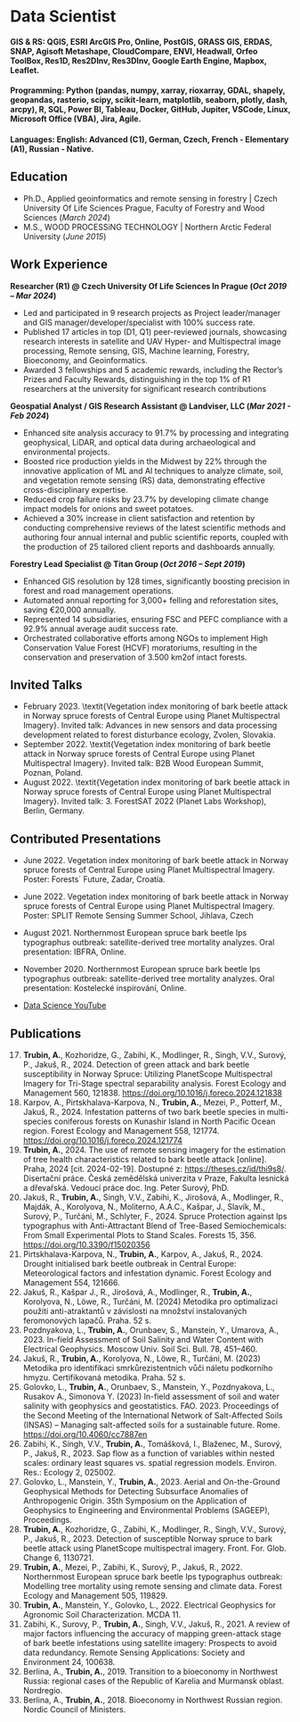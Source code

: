 # Data Scientist

#### **GIS & RS**: QGIS, ESRI ArcGIS Pro, Online, PostGIS, GRASS GIS, ERDAS, SNAP, Agisoft Metashape, CloudCompare, ENVI, Headwall, Orfeo ToolBox, Res1D, Res2DInv, Res3DInv, Google Earth Engine, Mapbox, Leaflet.
#### **Programming**: Python (pandas, numpy, xarray, rioxarray, GDAL, shapely, geopandas, rasterio, scipy, scikit-learn, matplotlib, seaborn, plotly, dash, arcpy), R, SQL, Power BI, Tableau, Docker, GitHub, Jupiter, VSCode, Linux, Microsoft Office (VBA), Jira, Agile.
#### **Languages**: English: Advanced (C1), German, Czech, French - Elementary (A1), Russian - Native.


## Education
- Ph.D., Applied geoinformatics and remote sensing in forestry	| Czech University Of Life Sciences Prague, Faculty of Forestry and Wood Sciences  (_March 2024_)	 			        		
- M.S., WOOD PROCESSiNG TECHNOLOGY | Northern Arctic Federal University (_June 2015_)

## Work Experience
**Researcher (R1) @ Czech University Of Life Sciences In Prague  (_Oct 2019 – Mar 2024_)**
- Led and participated in 9 research projects as Project leader/manager and GIS manager/developer/specialist with 100% success rate.
- Published 17 articles in top (D1, Q1) peer-reviewed journals, showcasing research interests in satellite and UAV Hyper- and Multispectral image processing, Remote sensing, GIS, Machine learning, Forestry, Bioeconomy, and Geoinformatics.
- Awarded 3 fellowships and 5 academic rewards, including the Rector’s Prizes and Faculty Rewards, distinguishing in the top 1% of R1 researchers at the university for significant research contributions

**Geospatial Analyst / GIS Research Assistant @ Landviser, LLC (_Mar 2021 - Feb 2024_)**
- Enhanced site analysis accuracy to 91.7% by processing and integrating geophysical, LiDAR, and optical data during archaeological and environmental projects.
- Boosted rice production yields in the Midwest by 22% through the innovative application of ML and AI techniques to analyze climate, soil, and vegetation remote sensing (RS) data, demonstrating effective cross-disciplinary expertise.
- Reduced crop failure risks by 23.7% by developing climate change impact models for onions and sweet potatoes.
- Achieved a 30% increase in client satisfaction and retention by conducting comprehensive reviews of the latest scientific methods and authoring four annual internal and public scientific reports, coupled with the production of 25 tailored client reports and dashboards annually.

**Forestry Lead Specialist  @ Titan Group (_Oct 2016 – Sept 2019_)**
- Enhanced GIS resolution by 128 times, significantly boosting precision in forest and road management operations.
-  Automated annual reporting for 3,000+ felling and reforestation sites, saving €20,000 annually.
- Represented 14 subsidiaries, ensuring FSC and PEFC compliance with a 92.9% annual average audit success rate.
- Orchestrated collaborative efforts among NGOs to implement High Conservation Value Forest (HCVF) moratoriums, resulting in the conservation and preservation of 3.500 km2of intact forests.

## Invited Talks
- February 2023. \textit{Vegetation index monitoring of bark beetle attack in Norway spruce forests of Central Europe using Planet Multispectral Imagery}. Invited talk: Advances in new sensors and data processing development related to forest disturbance ecology, Zvolen, Slovakia.
- September 2022. \textit{Vegetation index monitoring of bark beetle attack in Norway spruce forests of Central Europe using Planet Multispectral Imagery}. Invited talk: B2B Wood European Summit, Poznan, Poland.
- August 2022. \textit{Vegetation index monitoring of bark beetle attack in Norway spruce forests of Central Europe using Planet Multispectral Imagery}. Invited talk: 3.	ForestSAT 2022 (Planet Labs Workshop), Berlin, Germany.

## Contributed Presentations
- June 2022. Vegetation index monitoring of bark beetle attack in Norway spruce forests of Central Europe using Planet Multispectral Imagery. Poster: Forests´ Future, Zadar, Croatia.
- June 2022. Vegetation index monitoring of bark beetle attack in Norway spruce forests of Central Europe using Planet Multispectral Imagery. Poster: SPLIT Remote Sensing Summer School, Jihlava, Czech
- August 2021. Northernmost European spruce bark beetle Ips typographus outbreak: satellite-derived tree mortality analyzes. Oral presentation: IBFRA, Online.
- November 2020. Northernmost European spruce bark beetle Ips typographus outbreak: satellite-derived tree mortality analyzes. Oral presentation: Kostelecké inspirování, Online.

- [Data Science YouTube](https://www.youtube.com/channel/UCa9gErQ9AE5jT2DZLjXBIdA)

## Publications
17. **Trubin, A.**, Kozhoridze, G., Zabihi, K., Modlinger, R., Singh, V.V., Surový, P., Jakuš, R., 2024. Detection of green attack and bark beetle susceptibility in Norway Spruce: Utilizing PlanetScope Multispectral Imagery for Tri-Stage spectral separability analysis. Forest Ecology and Management 560, 121838. https://doi.org/10.1016/j.foreco.2024.121838   
16. Karpov, A., Pirtskhalava-Karpova, N., **Trubin, A.**, Mezei, P., Potterf, M., Jakuš, R., 2024. Infestation patterns of two bark beetle species in multi-species coniferous forests on Kunashir Island in North Pacific Ocean region. Forest Ecology and Management 558, 121774. https://doi.org/10.1016/j.foreco.2024.121774   
15. **Trubin, A.**, 2024. The use of remote sensing imagery for the estimation of tree health characteristics related to bark beetle attack [online]. Praha, 2024 [cit. 2024-02-19]. Dostupné z: https://theses.cz/id/thi9s8/. Disertační práce. Česká zemědělská univerzita v Praze, Fakulta lesnická a dřevařská. Vedoucí práce doc. Ing. Peter Surový, PhD.
14. Jakuš, R., **Trubin, A.**, Singh, V.V., Zabihi, K., Jirošová, A., Modlinger, R., Majdák, A., Korolyova, N., Moliterno, A.A.C., Kašpar, J., Slavík, M., Surový, P., Turčáni, M., Schlyter, F., 2024. Spruce Protection against Ips typographus with Anti-Attractant Blend of Tree-Based Semiochemicals: From Small Experimental Plots to Stand Scales. Forests 15, 356. https://doi.org/10.3390/f15020356
13.	Pirtskhalava-Karpova, N., **Trubin, A.**, Karpov, A., Jakuš, R., 2024. Drought initialised bark beetle outbreak in Central Europe: Meteorological factors and infestation dynamic. Forest Ecology and Management 554, 121666. 
12. Jakuš, R., Kašpar J., R., Jirošová, A., Modlinger, R., **Trubin, A.**, Korolyova, N., Löwe, R., Turčáni, M. (2024) Metodika pro optimalizaci použití anti-atraktantů v závislosti na množství instalovaných feromonových lapačů. Praha. 52 s.
11.	Pozdnyakova, L., **Trubin, A.**, Orunbaev, S., Manstein, Y., Umarova, A., 2023. In-field Assessment of Soil Salinity and Water Content with Electrical Geophysics. Moscow Univ. Soil Sci. Bull. 78, 451–460.
10.	Jakuš, R., **Trubin, A.**, Korolyova, N., Löwe, R., Turčáni, M. (2023) Metodika pro identifikaci smrkůrezistentních vůči náletu podkorního hmyzu. Certifikovaná metodika. Praha. 52 s.
9.	Golovko, L., **Trubin, A.**, Orunbaev, S., Manstein, Y., Pozdnyakova, L.,  Rusakov A., Simonova Y. (2023) In-field assessment of soil and water salinity with geophysics and geostatistics. FAO. 2023. Proceedings of the Second Meeting of the International Network of Salt-Affected Soils (INSAS) – Managing salt-affected soils for a sustainable future. Rome. https://doi.org/10.4060/cc7887en 
8.	Zabihi, K., Singh, V.V., **Trubin, A.**, Tomášková, I., Blaženec, M., Surový, P., Jakuš, R., 2023. Sap flow as a function of variables within nested scales: ordinary least squares vs. spatial regression models. Environ. Res.: Ecology 2, 025002. 
7.	Golovko, L., Manstein, Y., **Trubin, A.**, 2023. Aerial and On-the-Ground Geophysical Methods for Detecting Subsurface Anomalies of Anthropogenic Origin. 35th Symposium on the Application of Geophysics to Engineering and Environmental Problems (SAGEEP), Proceedings.
6.	**Trubin, A.**, Kozhoridze, G., Zabihi, K., Modlinger, R., Singh, V.V., Surový, P., Jakuš, R., 2023. Detection of susceptible Norway spruce to bark beetle attack using PlanetScope multispectral imagery. Front. For. Glob. Change 6, 1130721.   
5.	**Trubin, A.**, Mezei, P., Zabihi, K., Surový, P., Jakuš, R., 2022. Northernmost European spruce bark beetle Ips typographus outbreak: Modelling tree mortality using remote sensing and climate data. Forest Ecology and Management 505, 119829.   
4.	**Trubin, A.**, Manstein, Y., Golovko, L., 2022. Electrical Geophysics for Agronomic Soil Characterization. MCDA 11.
3.	Zabihi, K., Surovy, P., **Trubin, A.**, Singh, V.V., Jakuš, R., 2021. A review of major factors influencing the accuracy of mapping green-attack stage of bark beetle infestations using satellite imagery: Prospects to avoid data redundancy. Remote Sensing Applications: Society and Environment 24, 100638. 
2.	Berlina, A., **Trubin, A.**, 2019. Transition to a bioeconomy in Northwest Russia: regional cases of the Republic of Karelia and Murmansk oblast. Nordregio.
1.	Berlina, A., **Trubin, A.**, 2018. Bioeconomy in Northwest Russian region. Nordic Council of Ministers.
